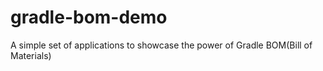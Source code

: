 # gradle-bom-demo
A simple set of applications to showcase the power of Gradle BOM(Bill of Materials)
